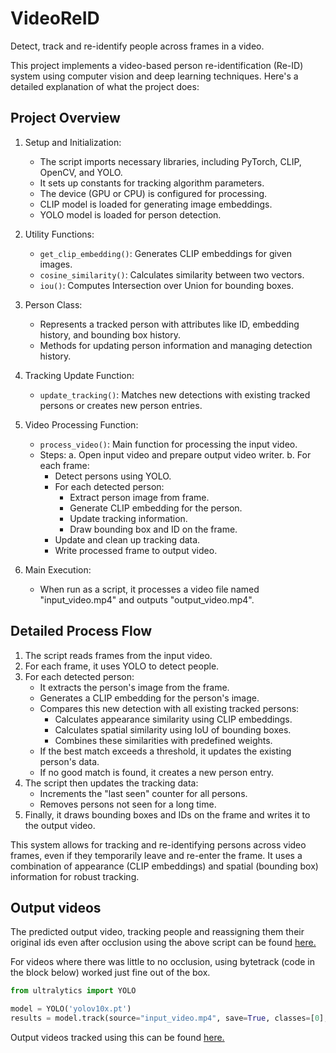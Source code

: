 # VideoReID
Detect, track and re-identify people across frames in a video.

This project implements a video-based person re-identification (Re-ID) system using computer vision and deep learning techniques. Here's a detailed explanation of what the project does:

## Project Overview

1. Setup and Initialization:
   - The script imports necessary libraries, including PyTorch, CLIP, OpenCV, and YOLO.
   - It sets up constants for tracking algorithm parameters.
   - The device (GPU or CPU) is configured for processing.
   - CLIP model is loaded for generating image embeddings.
   - YOLO model is loaded for person detection.

2. Utility Functions:
   - `get_clip_embedding()`: Generates CLIP embeddings for given images.
   - `cosine_similarity()`: Calculates similarity between two vectors.
   - `iou()`: Computes Intersection over Union for bounding boxes.

3. Person Class:
   - Represents a tracked person with attributes like ID, embedding history, and bounding box history.
   - Methods for updating person information and managing detection history.

4. Tracking Update Function:
   - `update_tracking()`: Matches new detections with existing tracked persons or creates new person entries.

5. Video Processing Function:
   - `process_video()`: Main function for processing the input video.
   - Steps:
     a. Open input video and prepare output video writer.
     b. For each frame:
        - Detect persons using YOLO.
        - For each detected person:
          * Extract person image from frame.
          * Generate CLIP embedding for the person.
          * Update tracking information.
          * Draw bounding box and ID on the frame.
        - Update and clean up tracking data.
        - Write processed frame to output video.

6. Main Execution:
   - When run as a script, it processes a video file named "input_video.mp4" and outputs "output_video.mp4".

## Detailed Process Flow

1. The script reads frames from the input video.
2. For each frame, it uses YOLO to detect people.
3. For each detected person:
   - It extracts the person's image from the frame.
   - Generates a CLIP embedding for the person's image.
   - Compares this new detection with all existing tracked persons:
     * Calculates appearance similarity using CLIP embeddings.
     * Calculates spatial similarity using IoU of bounding boxes.
     * Combines these similarities with predefined weights.
   - If the best match exceeds a threshold, it updates the existing person's data.
   - If no good match is found, it creates a new person entry.
4. The script then updates the tracking data:
   - Increments the "last seen" counter for all persons.
   - Removes persons not seen for a long time.
5. Finally, it draws bounding boxes and IDs on the frame and writes it to the output video.

This system allows for tracking and re-identifying persons across video frames, even if they temporarily leave and re-enter the frame. It uses a combination of appearance (CLIP embeddings) and spatial (bounding box) information for robust tracking.

## Output videos

The predicted output video, tracking people and reassigning them their original ids even after occlusion using the above script can be found [here.](https://drive.google.com/drive/folders/17XVGBcbJRX85lA1cjXB1B32V5q_uGtAD?usp=sharing)

For videos where there was little to no occlusion, using bytetrack (code in the block below) worked just fine out of the box.
 ```python
from ultralytics import YOLO

model = YOLO('yolov10x.pt')
results = model.track(source="input_video.mp4", save=True, classes=[0], conf=0.1, tracker="bytetrack.yaml")
 ```
Output videos tracked using this can be found [here.](https://drive.google.com/drive/folders/1gWxWiGYwfJlBXrUHCym6J1Zk6gO6rauU?usp=sharing)
